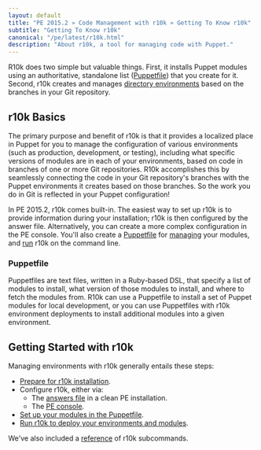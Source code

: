 ```yaml
---
layout: default
title: "PE 2015.2 » Code Management with r10k » Getting To Know r10k"
subtitle: "Getting To Know r10k"
canonical: "/pe/latest/r10k.html"
description: "About r10k, a tool for managing code with Puppet."
---
```


[direnv]: /puppet/latest/reference/environments.html
[install_prep]: ./r10k_install_prep.html
[config_answers]: ./r10k_config_answers.html
[config_console]: ./r10k_config_console.html
[puppetfile]: ./r10k_puppetfile.html
[run]: ./r10k_run.html
[reference]: ./r10k_reference.html

R10k does two simple but valuable things. First, it installs Puppet modules using an authoritative, standalone list ([Puppetfile](#puppetfile)) that you create for it. Second, r10k creates and manages [directory environments][direnv] based on the branches in your Git repository.

## r10k Basics

The primary purpose and benefit of r10k is that it provides a localized place in Puppet for you to manage the configuration of various environments (such as production, development, or testing), including what specific versions of modules are in each of your environments, based on code in branches of one or more Git repositories. R10k accomplishes this by seamlessly connecting the code in your Git repository's branches with the Puppet environments it creates based on those branches. So the work you do in Git is reflected in your Puppet configuration!

In PE 2015.2, r10k comes built-in. The easiest way to set up r10k is to provide information during your installation; r10k is then configured by the answer file. Alternatively, you can create a more complex configuration in the PE console. You'll also create a [Puppetfile](#puppetfile) for [managing][puppetfile] your modules, and [run][run] r10k on the command line.

### Puppetfile

Puppetfiles are text files, written in a Ruby-based DSL, that specify a list of modules to install, what version of those modules to install, and where to fetch the modules from. R10k can use a Puppetfile to install a set of Puppet modules for local development, or you can use Puppetfiles with r10k environment deployments to install additional modules into a given environment.


## Getting Started with r10k

Managing environments with r10k generally entails these steps:

* [Prepare for r10k installation][install_prep].
* Configure r10k, either via:
  * The [answers file][config_answers] in a clean PE installation.
  * The [PE console][config_console].
* [Set up your modules in the Puppetfile][puppetfile].
* [Run r10k to deploy your environments and modules][run].

We've also included a [reference][reference] of r10k subcommands.
